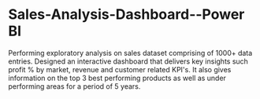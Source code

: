 # Sales-Analysis-Dashboard--Power BI
Performing exploratory analysis on sales dataset comprising of 1000+ data entries. 
Designed an interactive dashboard that delivers key insights such profit % by market, revenue and customer related KPI's. It also gives information on the top 3 best performing products as well as under performing areas for a period of 5 years.
